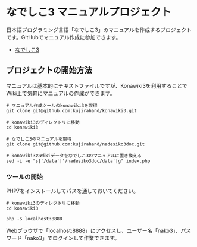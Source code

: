 # なでしこ3 マニュアルプロジェクト

日本語プログラミング言語「なでしこ3」のマニュアルを作成するプロジェクトです。GitHubでマニュアル作成に参加できます。

- [なでしこ3](https://nadesi.com/doc3/)

## プロジェクトの開始方法

マニュアルは基本的にテキストファイルですが、Konawiki3を利用することでWiki上で気軽にマニュアルの作成ができます。

```
# マニュアル作成ツールのkonawiki3を取得
git clone git@github.com:kujirahand/konawiki3.git

# konawiki3のディレクトリに移動
cd konawiki3

# なでしこ3のマニュアルを取得
git clone git@github.com:kujirahand/nadesiko3doc.git

# konawiki3のWikiデータをなでしこ3のマニュアルに置き換える
sed -i -e "s|'/data'|'/nadesiko3doc/data'|g" index.php
```

### ツールの開始

PHP7をインストールしてパスを通しておいてください。

```
# konawiki3のディレクトリに移動
cd konawiki3

php -S localhost:8888
```

Webブラウザで「localhost:8888」にアクセスし、ユーザー名「nako3」、パスワード「nako3」でログインして作業できます。








